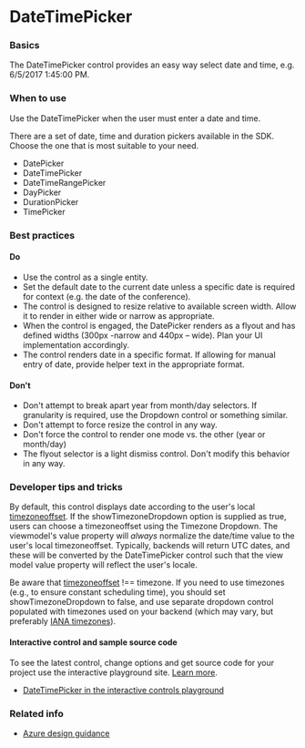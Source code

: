 ﻿# DateTimePicker

 
<a name="basics"></a>
### Basics
The DateTimePicker control provides an easy way select date and time, e.g. 6/5/2017 1:45:00 PM.



<!-- TODO get an IMAGE to embed here -->

<!-- TODO get an SAMPLE CODE to embed here -->

 
<a name="when-to-use"></a>
### When to use
Use the DateTimePicker when the user must enter a date and time.

There are a set of date, time and duration pickers available in the SDK.  Choose the one that is most suitable to your need.
* DatePicker
* DateTimePicker
* DateTimeRangePicker
* DayPicker
* DurationPicker
* TimePicker



 
<a name="best-practices"></a>
### Best practices

<a name="best-practices-do"></a>
#### Do

* Use the control as a single entity.
* Set the default date to the current date unless a specific date is required for context (e.g. the date of the conference).
* The control is designed to resize relative to available screen width. Allow it to render in either wide or narrow as appropriate.
* When the control is engaged, the DatePicker renders as a flyout and has defined widths (300px -narrow and 440px – wide). Plan your UI implementation accordingly.
* The control renders date in a specific format. If allowing for manual entry of date, provide helper text in the appropriate format.

<a name="best-practices-don-t"></a>
#### Don&#39;t

* Don't attempt to break apart year from month/day selectors. If granularity is required, use the Dropdown control or something similar.
* Don't attempt to force resize the control in any way.
* Don't force the control to render one mode vs. the other (year or month/day)
* The flyout selector is a light dismiss control. Don't modify this behavior in any way.



 
<a name="developer-tips-and-tricks"></a>
### Developer tips and tricks
By default, this control displays date according to the user's local [timezoneoffset](https://developer.mozilla.org/en-US/docs/Web/JavaScript/Reference/Global_Objects/Date/getTimezoneOffset). If the showTimezoneDropdown option is supplied as true, users can choose a timezoneoffset using the Timezone Dropdown. The viewmodel's value property will *always* normalize the date/time value to the user's local timezoneoffset. Typically, backends will return UTC dates, and these will be converted by the DateTimePicker control such that the view model value property will reflect the user's locale.

Be aware that [timezoneoffset](http://tantek.com/2015/218/b1/use-timezone-offsets) !== timezone. If you need to use timezones (e.g., to ensure constant scheduling time), you should set showTimezoneDropdown to false, and use separate dropdown control populated with timezones used on your backend (which may vary, but preferably [IANA timezones](https://www.iana.org/time-zones)).


<a name="developer-tips-and-tricks-interactive-control-and-sample-source-code"></a>
#### Interactive control and sample source code
To see the latest control, change options and get source code for your project use the interactive playground site.  [Learn more](./top-extensions-controls-playground.md).

*  <a href="https://ms.portal.azure.com/?Microsoft_Azure_Playground=true#blade/Microsoft_Azure_Playground/ControlsIndexBlade/DateTimePicker_create_Playground" target="_blank">DateTimePicker in the interactive controls playground</a>

 

 
<a name="related-info"></a>
### Related info

* [Azure design guidance](http://aka.ms/portalfx/design)


